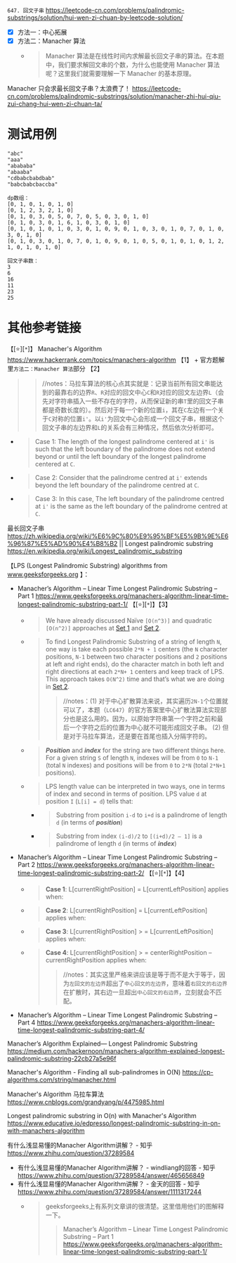 
`647. 回文子串` https://leetcode-cn.com/problems/palindromic-substrings/solution/hui-wen-zi-chuan-by-leetcode-solution/
- [x] 方法一：中心拓展
- [x] 方法二：Manacher 算法
  * > Manacher 算法是在线性时间内求解最长回文子串的算法。在本题中，我们要求解回文串的个数，为什么也能使用 Manacher 算法呢？这里我们就需要理解一下 Manacher 的基本原理。

Manacher 只会求最长回文子串？太浪费了！ https://leetcode-cn.com/problems/palindromic-substrings/solution/manacher-zhi-hui-qiu-zui-chang-hui-wen-zi-chuan-ta/

# 测试用例

```console
"abc"
"aaa"
"abababa"
"abaaba"
"cdbabcbabdbab"
"babcbabcbaccba"

dp数组：
[0, 1, 0, 1, 0, 1, 0]
[0, 1, 2, 3, 2, 1, 0]
[0, 1, 0, 3, 0, 5, 0, 7, 0, 5, 0, 3, 0, 1, 0]
[0, 1, 0, 3, 0, 1, 6, 1, 0, 3, 0, 1, 0]
[0, 1, 0, 1, 0, 1, 0, 3, 0, 1, 0, 9, 0, 1, 0, 3, 0, 1, 0, 7, 0, 1, 0, 3, 0, 1, 0]
[0, 1, 0, 3, 0, 1, 0, 7, 0, 1, 0, 9, 0, 1, 0, 5, 0, 1, 0, 1, 0, 1, 2, 1, 0, 1, 0, 1, 0]

回文子串数：
3
6
16
11
23
25
```

# 其他参考链接

【[:star:][`*`]】 Manacher's Algorithm https://www.hackerrank.com/topics/manachers-algorithm 【1】 + 官方题解里`方法二：Manacher 算法`部分 【2】
>> //notes：马拉车算法的核心点其实就是：记录当前所有回文串能达到的最靠右的边界`R`、`R`对应的回文中心`C`和`R`对应的回文左边界`L`（会先对字符串插入一些不存在的字符，从而保证新的串`T`里的回文子串都是奇数长度的）。然后对于每一个新的位置`i`，其在`C`左边有一个关于`C`对称的位置`i'`。以`i'`为回文中心会形成一个回文子串，根据这个回文子串的左边界和`L`的关系会有三种情况，然后依次分析即可。
- > Case 1: The length of the longest palindrome centered at `i'` is such that the left boundary of the palindrome does not extend beyond or until the left boundary of the longest palindrome centered at `C`.
- > Case 2: Consider that the palindrome centred at `i'` extends beyond the left boundary of the palindrome centred at `C`.
- > Case 3: In this case, The left boundary of the palindrome centred at `i'` is the same as the left boundary of the palindrome centred at `C`.

最长回文子串 https://zh.wikipedia.org/wiki/%E6%9C%80%E9%95%BF%E5%9B%9E%E6%96%87%E5%AD%90%E4%B8%B2 || Longest palindromic substring https://en.wikipedia.org/wiki/Longest_palindromic_substring

【LPS (Longest Palindromic Substring) algorithms from www.geeksforgeeks.org 】：
- Manacher’s Algorithm – Linear Time Longest Palindromic Substring – Part 1 https://www.geeksforgeeks.org/manachers-algorithm-linear-time-longest-palindromic-substring-part-1/ 【[:star:][`*`]】【3】
  * > We have already discussed Naïve `[O(n^3)]` and quadratic `[O(n^2)]` approaches at [Set 1]() and [Set 2]().
  * > To find Longest Palindromic Substring of a string of length `N`, one way is take each possible `2*N + 1` centers (the `N` character positions, `N-1` between two character positions and `2` positions at left and right ends), do the character match in both left and right directions at each `2*N+ 1` centers and keep track of LPS. This approach takes `O(N^2)` time and that’s what we are doing in [Set 2]().
    >> //notes：(1) 对于中心扩散算法来说，其实遍历`2N-1`个位置就可以了，本题（`LC647`）的官方答案里中心扩散法算法实现部分也是这么用的。因为，以原始字符串第一个字符之前和最后一个字符之后的位置为中心就不可能形成回文子串。 (2) 但是对于马拉车算法，还是要在首尾也插入分隔字符的。
  * > ***Position*** and ***index*** for the string are two different things here. For a given string `S` of length `N`, indexes will be from `0` to `N-1` (total `N` indexes) and positions will be from `0` to `2*N` (total `2*N+1` positions).
  * > LPS length value can be interpreted in two ways, one in terms of index and second in terms of position. LPS value `d` at position `I` (`L[i] = d`) tells that:
    + > Substring from position `i-d` to `i+d` is a palindrome of length `d` (in terms of ***position***)
      > 
    + > Substring from index `(i-d)/2` to `[(i+d)/2 – 1]` is a palindrome of length `d` (in terms of ***index***)
- Manacher’s Algorithm – Linear Time Longest Palindromic Substring – Part 2 https://www.geeksforgeeks.org/manachers-algorithm-linear-time-longest-palindromic-substring-part-2/ 【[:star:][`*`]】【4】
  * > **Case 1**: L[currentRightPosition] = L[currentLeftPosition] applies when:
  * > **Case 2**: L[currentRightPosition] = L[currentLeftPosition] applies when:
  * > **Case 3**: L[currentRightPosition] > = L[currentLeftPosition] applies when:
  * > **Case 4**: L[currentRightPosition] > = centerRightPosition – currentRightPosition applies when:
    >> //notes：其实这里严格来讲应该是等于而不是大于等于，因为`左回文的左边界`超出了`中心回文的左边界`，意味着`右回文的右边界`在扩散时，其右边一旦超出`中心回文的右边界`，立刻就会不匹配。
- Manacher’s Algorithm – Linear Time Longest Palindromic Substring – Part 4 https://www.geeksforgeeks.org/manachers-algorithm-linear-time-longest-palindromic-substring-part-4/

Manacher’s Algorithm Explained— Longest Palindromic Substring https://medium.com/hackernoon/manachers-algorithm-explained-longest-palindromic-substring-22cb27a5e96f

Manacher's Algorithm - Finding all sub-palindromes in O(N) https://cp-algorithms.com/string/manacher.html

Manacher's Algorithm 马拉车算法 https://www.cnblogs.com/grandyang/p/4475985.html

Longest palindromic substring in O(n) with Manacher's Algorithm https://www.educative.io/edpresso/longest-palindromic-substring-in-on-with-manachers-algorithm

有什么浅显易懂的Manacher Algorithm讲解？ - 知乎 https://www.zhihu.com/question/37289584
- 有什么浅显易懂的Manacher Algorithm讲解？ - windliang的回答 - 知乎 https://www.zhihu.com/question/37289584/answer/465656849
- 有什么浅显易懂的Manacher Algorithm讲解？ - 金天的回答 - 知乎 https://www.zhihu.com/question/37289584/answer/1111317244
  * > geeksforgeeks上有系列文章讲的很清楚。这里借用他们的图解释一下。
    >> Manacher’s Algorithm – Linear Time Longest Palindromic Substring – Part 1 https://www.geeksforgeeks.org/manachers-algorithm-linear-time-longest-palindromic-substring-part-1/
